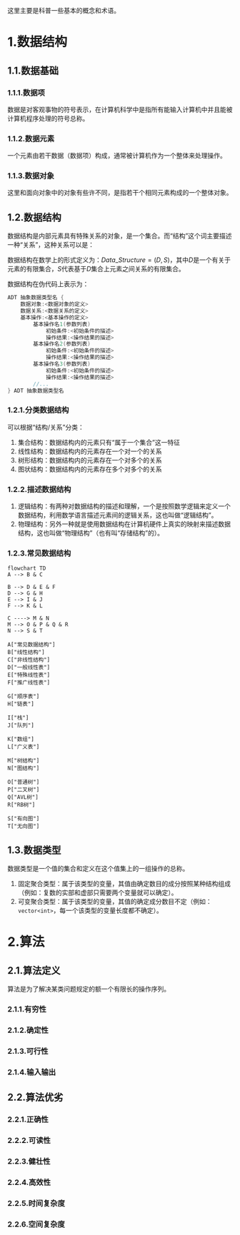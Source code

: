 这里主要是科普一些基本的概念和术语。

# 1.数据结构

## 1.1.数据基础

### 1.1.1.数据项

数据是对客观事物的符号表示，在计算机科学中是指所有能输入计算机中并且能被计算机程序处理的符号总称。

### 1.1.2.数据元素

一个元素由若干数据（数据项）构成，通常被计算机作为一个整体来处理操作。

### 1.1.3.数据对象

这里和面向对象中的对象有些许不同，是指若干个相同元素构成的一个整体对象。

## 1.2.数据结构

数据结构是内部元素具有特殊关系的对象，是一个集合。而“结构”这个词主要描述一种“关系”，这种关系可以是：

数据结构在数学上的形式定义为：$Data\_Structure = (D, S)$，其中$D$是一个有关于元素的有限集合，$S$代表基于$D$集合上元素之间关系的有限集合。

数据结构在伪代码上表示为：

```cpp
ADT 抽象数据类型名 {
    数据对象:<数据对象的定义>
    数据关系:<数据关系的定义>
    基本操作:<基本操作的定义>
        基本操作名1(参数列表)
        	初始条件:<初始条件的描述>
        	操作结果:<操作结果的描述>
        基本操作名2(参数列表)
           	初始条件:<初始条件的描述>
        	操作结果:<操作结果的描述>
        基本操作名3(参数列表)
           	初始条件:<初始条件的描述>
        	操作结果:<操作结果的描述>
      	//...
} ADT 抽象数据类型名
```

### 1.2.1.分类数据结构

可以根据“结构/关系”分类：

1.   集合结构：数据结构内的元素只有“属于一个集合”这一特征
2.   线性结构：数据结构内的元素存在一个对一个的关系
3.   树形结构：数据结构内的元素存在一个对多个的关系
4.   图状结构：数据结构内的元素存在多个对多个的关系

### 1.2.2.描述数据结构

1.   逻辑结构：有两种对数据结构的描述和理解，一个是按照数学逻辑来定义一个数据结构，利用数学语言描述元素间的逻辑关系，这也叫做“逻辑结构”。
2.   物理结构：另外一种就是使用数据结构在计算机硬件上真实的映射来描述数据结构，这也叫做“物理结构”（也有叫“存储结构”的）。

### 1.2.3.常见数据结构

```mermaid
flowchart TD
A --> B & C

B --> D & E & F
D --> G & H
E --> I & J
F --> K & L

C ----> M & N
M --> O & P & Q & R 
N --> S & T

A["常见数据结构"]
B["线性结构"]
C["非线性结构"]
D["一般线性表"]
E["特殊线性表"]
F["推广线性表"]

G["顺序表"]
H["链表"]

I["栈"]
J["队列"]

K["数组"]
L["广义表"]

M["树结构"]
N["图结构"]

O["普通树"]
P["二叉树"]
Q["AVL树"]
R["RB树"]

S["有向图"]
T["无向图"]
```

## 1.3.数据类型

数据类型是一个值的集合和定义在这个值集上的一组操作的总称。

1.   固定聚合类型：属于该类型的变量，其值由确定数目的成分按照某种结构组成（例如：复数的实部和虚部只需要两个变量就可以确定）。
2.   可变聚合类型：属于该类型的变量，其值的确定成分数目不定（例如：`vector<int>`，每一个该类型的变量长度都不确定）。

# 2.算法

## 2.1.算法定义

算法是为了解决某类问题规定的额一个有限长的操作序列。

### 2.1.1.有穷性

### 2.1.2.确定性

### 2.1.3.可行性

### 2.1.4.输入输出

## 2.2.算法优劣

### 2.2.1.正确性

### 2.2.2.可读性

### 2.2.3.健壮性

### 2.2.4.高效性

### 2.2.5.时间复杂度

### 2.2.6.空间复杂度


